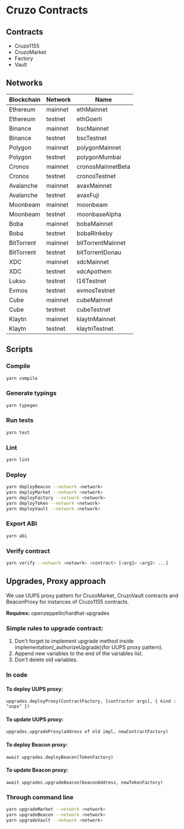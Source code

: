 # Cruzo Contracts

## Contracts

-   Cruzo1155
-   CruzoMarket
-   Factory
-   Vault

## Networks

| Blockchain | Network | Name              |
| ---------- | ------- | ----------------- |
| Ethereum   | mainnet | ethMainnet        |
| Ethereum   | testnet | ethGoerli         |
| Binance    | mainnet | bscMainnet        |
| Binance    | testnet | bscTestnet        |
| Polygon    | mainnet | polygonMainnet    |
| Polygon    | testnet | polygonMumbai     |
| Cronos     | mainnet | cronosMainnetBeta |
| Cronos     | testnet | cronosTestnet     |
| Avalanche  | mainnet | avaxMainnet       |
| Avalanche  | testnet | avaxFuji          |
| Moonbeam   | mainnet | moonbeam          |
| Moonbeam   | testnet | moonbaseAlpha     |
| Boba       | mainnet | bobaMainnet       |
| Boba       | testnet | bobaRinkeby       |
| BitTorrent | mainnet | bitTorrentMainnet |
| BitTorrent | testnet | bitTorrentDonau   |
| XDC        | mainnet | xdcMainnet        |
| XDC        | testnet | xdcApothem        |
| Lukso      | testnet | l16Testnet        |
| Evmos      | testnet | evmosTestnet      |
| Cube       | mainnet | cubeMainnet       |
| Cube       | testnet | cubeTestnet       |
| Klaytn     | mainnet | klaytnMainnet     |
| Klaytn     | testnet | klaytnTestnet     |

## Scripts

### Compile

```sh
yarn compile
```

### Generate typings

```sh
yarn typegen
```

### Run tests

```sh
yarn test
```

### Lint

```sh
yarn lint
```

### Deploy

```sh
yarn deployBeacon --network <network>
yarn deployMarket --network <network>
yarn deployFactory --network <network>
yarn deployToken --network <network>
yarn deployVault --network <network>
```

### Export ABI

```sh
yarn abi
```

### Verify contract

```sh
yarn verify --network <netowrk> <contract> [<arg1> <arg2> ...]
```

## Upgrades, Proxy approach

We use UUPS proxy pattern for CruzoMarket, CruzoVault contracts and BeaconProxy for instances of Cruzo1155 contracts.

**Requires:** openzeppelin/hardhat-upgrades

### Simple rules to upgrade contract:

1. Don't forget to implement upgrade method inside implementation(\_authorizeUpgrade)(for UUPS proxy pattern).
2. Append new variables to the end of the variables list.
3. Don't delete old variables.

### In code

#### To deploy UUPS proxy:

`upgrades.deployProxy(ContractFactory, [contructor args], { kind : "uups" })`

#### To update UUPS proxy:

`upgrades.upgradeProxy(address of old impl, newContractFactory)`

#### To deploy Beacon proxy:

`await upgrades.deployBeacon(TokenFactory)`

#### To update Beacon proxy:

`await upgrades.upgradeBeacon(beaconAddress, newTokenFactory)`

### Through command line

```sh
yarn upgradeMarket --network <network>
yarn upgradeBeacon --network <network>
yarn upgradeVault --network <network>
```
